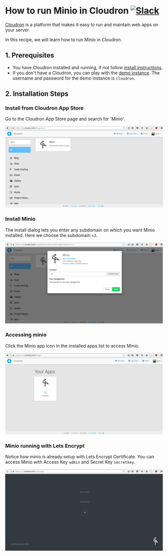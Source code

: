 # How to run Minio in Cloudron [![Slack](https://slack.minio.io/slack?type=svg)](https://slack.minio.io)

[Cloudron](https://cloudron.io) is a platform that makes it easy to run and maintain web apps on your server.

In this recipe, we will learn how to run Minio in Cloudron.

## 1. Prerequisites

* You have Cloudron installed and running, if not follow [install instructions](https://cloudron.io/get.html#selfhost).
* If you don't have a Cloudron, you can play with the [demo instance](https://my-demo.cloudron.me). The username and
  password for the demo instance is `cloudron`.

## 2. Installation Steps

### Install from Cloudron App Store

Go to the Cloudron App Store page and search for 'Minio'.

  ![Minio in Cloudron App Store](screenshots/cloudron/appstore.png?raw=true "Search for Minio on Cloudron App Store")


### Install Minio

The install dialog lets you enter any subdomain on which you want Minio installed. Here we choose the subdomain `s3`.

  ![Install Cloudron](screenshots/cloudron/install.png?raw=true "Install Minio on any subdomain")

### Accessing minio

Click the Minio app icon in the installed apps list to access Minio.

  ![Minio is installed on Cloudron](screenshots/cloudron/installed.png?raw=true "Minio is installed and running")

### Minio running with Lets Encrypt

Notice how minio is already setup with Lets Encrypt Certificate. You can access Minio with Access Key `admin` and
Secret Key `secretkey`.

  ![Minio running on Cloudron](screenshots/cloudron/running.png?raw=true "Minio is live with Lets Encrypt")

